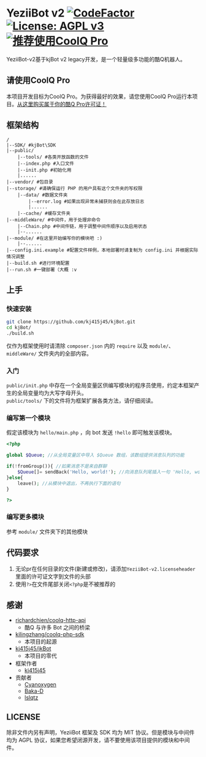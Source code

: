 # YeziiBot v2 [![CodeFactor](https://www.codefactor.io/repository/github/lovelya72/yeziibot-v2/badge)](https://www.codefactor.io/repository/github/lovelya72/yeziibot-v2) [![License: AGPL v3](https://img.shields.io/badge/GNU-AGPL%20v3-blue.svg?style=flat-square)](https://www.gnu.org/licenses/agpl-3.0) [![推荐使用CoolQ Pro](https://img.shields.io/badge/CoolQ-PRO-Orange.svg)](https://cqp.me)

YeziiBot-v2基于kjBot v2 legacy开发，是一个轻量级多功能的酷Q机器人。

## 请使用CoolQ Pro
本项目开发目标为CoolQ Pro。为获得最好的效果，请您使用CoolQ Pro运行本项目。[从这里购买属于你的酷Q Pro许可证！](https://cqp.me)

## 框架结构

```
/
|--SDK/ #kjBot\SDK
|--public/
    |--tools/ #各类开放函数的文件
    |--index.php #入口文件
    |--init.php #初始化用
    |......
|--vendor/ #包目录
|--storage/ #请确保运行 PHP 的用户具有这个文件夹的写权限
    |--data/ #数据文件夹
        |--error.log #如果出现异常未捕获则会在此存放日志
        |......
    |--cache/ #缓存文件夹
|--middleWare/ #中间件，用于处理非命令
    |--Chain.php #中间件链，用于调整中间件顺序以及启用状态
    |--......
|--module/ #在这里开始编写你的模块吧 :)
    |--......
|--config.ini.example #配置文件样例，本地部署时请复制为 config.ini 并根据实际情况调整
|--build.sh #进行环境配置
|--run.sh #一键部署（大概 :v
```

## 上手

### 快速安装

```sh
git clone https://github.com/kj415j45/kjBot.git
cd kjBot/
./build.sh
```

仅作为框架使用时请清除 `composer.json` 内的 `require` 以及 `module/`、`middleWare/` 文件夹内的全部内容。

### 入门

`public/init.php` 中存在一个全局变量区供编写模块的程序员使用，约定本框架产生的全局变量均为大写字母开头。  
`public/tools/` 下的文件将为框架扩展各类方法，请仔细阅读。

### 编写第一个模块

假定该模块为 `hello/main.php` ，向 bot 发送 `!hello` 即可触发该模块。
```php
<?php

global $Queue; //从全局变量区中导入 $Queue 数组，该数组提供消息队列的功能

if(!fromGroup()){ //如果消息不是来自群聊
    $Queue[]= sendBack('Hello, world!'); //向消息队列尾插入一句 'Hello, world!'，在哪收到就发到哪，此处只会在私聊中发送
}else{
    leave(); //从模块中退出，不再执行下面的语句
}

?>
```

### 编写更多模块

参考 `module/` 文件夹下的其他模块

## 代码要求
1. 无论pr在任何目录的文件(新建或修改)，请添加```YeziiBot-v2.licenseheader```里面的许可证文字到文件的头部
2. 使用```?>```在文件尾部关闭```<?php```是不被推荐的

## 感谢

- [richardchien/coolq-http-api](https://github.com/richardchien/coolq-http-api)
  - 酷Q 与许多 Bot 之间的桥梁
- [kilingzhang/coolq-php-sdk](https://github.com/kilingzhang/coolq-php-sdk)
  - 本项目的起源
- [kj415j45/jkBot](https://github.com/kj415j45/jkBot)
  - 本项目的零代
- 框架作者
  - [kj415j45](https://github.com/kj415j45)
- 贡献者
  - [Cyanoxygen](https://github.com/Cyanoxygen)
  - [Baka-D](https://github.com/Baka-D)
  - [lslqtz](https://github.com/lslqtz)

## LICENSE

除非文件内另有声明，YeziiBot 框架及 SDK 均为 MIT 协议。但是模块与中间件均为 AGPL 协议，如果您希望闭源开发，请不要使用该项目提供的模块和中间件。
